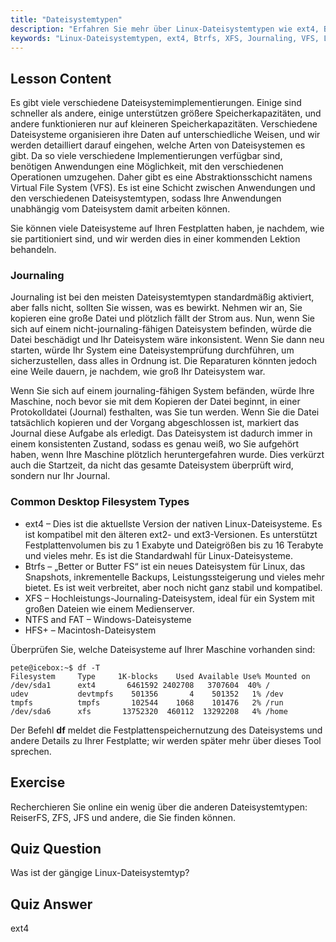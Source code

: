 ```yaml
---
title: "Dateisystemtypen"
description: "Erfahren Sie mehr über Linux-Dateisystemtypen wie ext4, Btrfs und XFS. Verstehen Sie Journaling und VFS für konsistente Daten. Entdecken Sie gängige Linux-Dateisysteme in diesem Leitfaden für Anfänger."
keywords: "Linux-Dateisystemtypen, ext4, Btrfs, XFS, Journaling, VFS, Linux-Tutorial, Anfängerleitfaden"
---
```


## Lesson Content

Es gibt viele verschiedene Dateisystemimplementierungen. Einige sind schneller als andere, einige unterstützen größere Speicherkapazitäten, und andere funktionieren nur auf kleineren Speicherkapazitäten. Verschiedene Dateisysteme organisieren ihre Daten auf unterschiedliche Weisen, und wir werden detailliert darauf eingehen, welche Arten von Dateisystemen es gibt. Da so viele verschiedene Implementierungen verfügbar sind, benötigen Anwendungen eine Möglichkeit, mit den verschiedenen Operationen umzugehen. Daher gibt es eine Abstraktionsschicht namens Virtual File System (VFS). Es ist eine Schicht zwischen Anwendungen und den verschiedenen Dateisystemtypen, sodass Ihre Anwendungen unabhängig vom Dateisystem damit arbeiten können.

Sie können viele Dateisysteme auf Ihren Festplatten haben, je nachdem, wie sie partitioniert sind, und wir werden dies in einer kommenden Lektion behandeln.

### Journaling

Journaling ist bei den meisten Dateisystemtypen standardmäßig aktiviert, aber falls nicht, sollten Sie wissen, was es bewirkt. Nehmen wir an, Sie kopieren eine große Datei und plötzlich fällt der Strom aus. Nun, wenn Sie sich auf einem nicht-journaling-fähigen Dateisystem befinden, würde die Datei beschädigt und Ihr Dateisystem wäre inkonsistent. Wenn Sie dann neu starten, würde Ihr System eine Dateisystemprüfung durchführen, um sicherzustellen, dass alles in Ordnung ist. Die Reparaturen könnten jedoch eine Weile dauern, je nachdem, wie groß Ihr Dateisystem war.

Wenn Sie sich auf einem journaling-fähigen System befänden, würde Ihre Maschine, noch bevor sie mit dem Kopieren der Datei beginnt, in einer Protokolldatei (Journal) festhalten, was Sie tun werden. Wenn Sie die Datei tatsächlich kopieren und der Vorgang abgeschlossen ist, markiert das Journal diese Aufgabe als erledigt. Das Dateisystem ist dadurch immer in einem konsistenten Zustand, sodass es genau weiß, wo Sie aufgehört haben, wenn Ihre Maschine plötzlich heruntergefahren wurde. Dies verkürzt auch die Startzeit, da nicht das gesamte Dateisystem überprüft wird, sondern nur Ihr Journal.

### Common Desktop Filesystem Types

- ext4 – Dies ist die aktuellste Version der nativen Linux-Dateisysteme. Es ist kompatibel mit den älteren ext2- und ext3-Versionen. Es unterstützt Festplattenvolumen bis zu 1 Exabyte und Dateigrößen bis zu 16 Terabyte und vieles mehr. Es ist die Standardwahl für Linux-Dateisysteme.
- Btrfs – „Better or Butter FS“ ist ein neues Dateisystem für Linux, das Snapshots, inkrementelle Backups, Leistungssteigerung und vieles mehr bietet. Es ist weit verbreitet, aber noch nicht ganz stabil und kompatibel.
- XFS – Hochleistungs-Journaling-Dateisystem, ideal für ein System mit großen Dateien wie einem Medienserver.
- NTFS and FAT – Windows-Dateisysteme
- HFS+ – Macintosh-Dateisystem

Überprüfen Sie, welche Dateisysteme auf Ihrer Maschine vorhanden sind:

```plaintext
pete@icebox:~$ df -T
Filesystem     Type     1K-blocks    Used Available Use% Mounted on
/dev/sda1      ext4       6461592 2402708   3707604  40% /
udev           devtmpfs    501356       4    501352   1% /dev
tmpfs          tmpfs       102544    1068    101476   2% /run
/dev/sda6      xfs       13752320  460112  13292208   4% /home
```

Der Befehl **df** meldet die Festplattenspeichernutzung des Dateisystems und andere Details zu Ihrer Festplatte; wir werden später mehr über dieses Tool sprechen.

## Exercise

Recherchieren Sie online ein wenig über die anderen Dateisystemtypen: ReiserFS, ZFS, JFS und andere, die Sie finden können.

## Quiz Question

Was ist der gängige Linux-Dateisystemtyp?

## Quiz Answer

ext4
